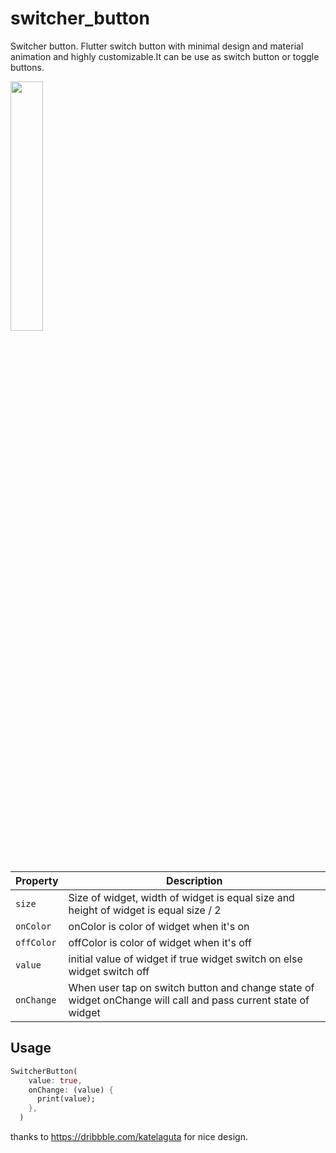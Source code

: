 # switcher_button

Switcher button.
Flutter switch button with minimal design and material animation and highly
customizable.It can be use as switch button or toggle buttons.


<img src="https://user-images.githubusercontent.com/32927238/111130699-cead5300-8577-11eb-8759-7b07b2c4d28c.gif" width="32%">

| Property | Description |
| --- | --- |
| `size` | Size of widget, width of widget is equal size and height of widget is equal size / 2|
| `onColor` | onColor is color of widget when it's on |
| `offColor` | offColor is color of widget when it's off |
| `value` | initial value of widget if true widget switch on else widget switch off |
| `onChange` | When user tap on switch button and change state of widget onChange will call and pass current state of widget  |



Usage
-----

```dart
SwitcherButton(
    value: true,
    onChange: (value) {
      print(value);
    },
  )
```
thanks to https://dribbble.com/katelaguta for nice design.
